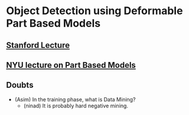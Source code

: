 # Object Detection using Deformable Part Based Models


## [Stanford Lecture](http://vision.stanford.edu/teaching/cs231b_spring1213/slides/dpm-slides-ross-girshick.pdf)

## [NYU lecture on Part Based Models](http://cs.nyu.edu/~fergus/teaching/vision_2012/11_parts_models.pdf)






## Doubts 

- (Asim) In the training phase, what is Data Mining?
  - (ninad) It is probably hard negative mining.
